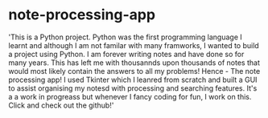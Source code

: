 # note-processing-app

'This is a Python project. Python was the first programming language I learnt and although I am not familar with many framworks, I wanted to build a project using Python. I am forever writing notes and have done so for many years. This has left me with thousannds upon thousands of notes that would most likely contain the answers to all my problems! Hence - The note processing app! I used Tkinter which I leanred from scratch and built a GUI to assist organising my notesd with processing and searching features. It\'s a a work in progreass but whenever I fancy coding for fun, I work on this. Click and check out the github!'
